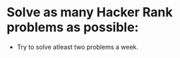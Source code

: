 Solve as many Hacker Rank problems as possible:
==================================

  - Try to solve atleast two problems a week.
